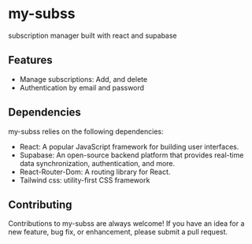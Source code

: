 # my-subss
subscription manager built with react and supabase

## Features

- Manage subscriptions: Add, and delete
- Authentication by email and password

## Dependencies

my-subss relies on the following dependencies:

- React: A popular JavaScript framework for building user interfaces.
- Supabase: An open-source backend platform that provides real-time data synchronization, authentication, and more.
- React-Router-Dom: A routing library for React.
- Tailwind css: utility-first CSS framework

## Contributing

Contributions to my-subss are always welcome! If you have an idea for a new feature, bug fix, or enhancement, please submit a pull request.
